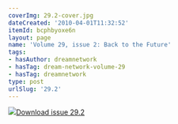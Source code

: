```yaml
---
coverImg: 29.2-cover.jpg
dateCreated: '2010-04-01T11:32:52'
itemId: bcphbyoxe6n
layout: page
name: 'Volume 29, issue 2: Back to the Future'
tags:
- hasAuthor: dreamnetwork
- hasTag: dream-network-volume-29
- hasTag: dreamnetwork
type: post
urlSlug: '29.2'
---
```

<img class="card-journal-img" src="../images/29.2-rect.jpg"/><a href="../files/pdfs/Volume_29/29.2_back_to_the_future.pdf" download="">Download issue 29.2</a>